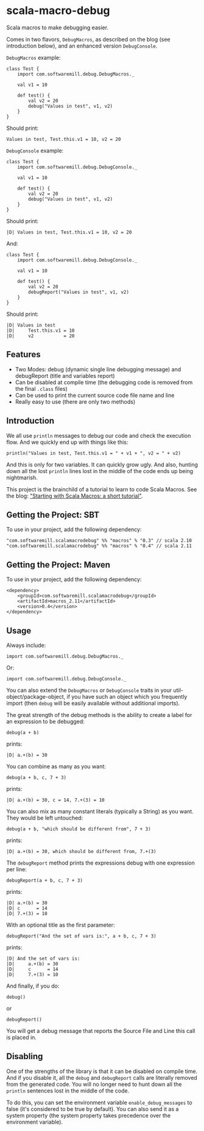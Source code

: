 scala-macro-debug
=================

Scala macros to make debugging easier.

Comes in two flavors, `DebugMacros`, as described on the blog (see introduction below),
and an enhanced version `DebugConsole`.

`DebugMacros` example:

    class Test {
        import com.softwaremill.debug.DebugMacros._

        val v1 = 10

        def test() {
            val v2 = 20
            debug("Values in test", v1, v2)
        }
    }

Should print:

    Values in test, Test.this.v1 = 10, v2 = 20

`DebugConsole` example:

    class Test {
        import com.softwaremill.debug.DebugConsole._

        val v1 = 10

        def test() {
            val v2 = 20
            debug("Values in test", v1, v2)
        }
    }

Should print:

    |D| Values in test, Test.this.v1 = 10, v2 = 20

And:

    class Test {
        import com.softwaremill.debug.DebugConsole._

        val v1 = 10

        def test() {
            val v2 = 20
            debugReport("Values in test", v1, v2)
        }
    }

Should print:

    |D| Values in test
    |D|     Test.this.v1 = 10
    |D|     v2           = 20

Features
--------

- Two Modes: debug (dynamic single line debugging message) and debugReport (title and variables report)
- Can be disabled at compile time (the debugging code is removed from the final `.class` files)
- Can be used to print the current source code file name and line
- Really easy to use (there are only two methods)

Introduction
------------

We all use `println` messages to debug our code and check the execution flow. And we quickly end up with things like this:

    println("Values in test, Test.this.v1 = " + v1 + ", v2 = " + v2)

And this is only for two variables. It can quickly grow ugly. And also, hunting down all the lost `println` lines lost in the middle of the code ends up being nightmarish.

This project is the brainchild of a tutorial to learn to code Scala Macros. See the blog: ["Starting with Scala Macros: a short tutorial"](http://www.warski.org/blog/2012/12/starting-with-scala-macros-a-short-tutorial/).

Getting the Project: SBT
------------------------

To use in your project, add the following dependency:

    "com.softwaremill.scalamacrodebug" %% "macros" % "0.3" // scala 2.10
    "com.softwaremill.scalamacrodebug" %% "macros" % "0.4" // scala 2.11

Getting the Project: Maven
--------------------------

To use in your project, add the following dependency:

    <dependency>
        <groupId>com.softwaremill.scalamacrodebug</groupId>
        <artifactId>macros_2.11</artifactId>
        <version>0.4</version>
    </dependency>

Usage
-----

Always include:

    import com.softwaremill.debug.DebugMacros._

Or:

    import com.softwaremill.debug.DebugConsole._

You can also extend the `DebugMacros` or `DebugConsole` traits in your util-object/package-object, if you have such
an object which you frequently import (then `debug` will be easily available without additional imports).

The great strength of the debug methods is the ability to create a label for an expression to be debugged:

    debug(a + b)

prints:

    |D| a.+(b) = 30

You can combine as many as you want:

    debug(a + b, c, 7 + 3)

prints:

    |D| a.+(b) = 30, c = 14, 7.+(3) = 10

You can also mix as many constant literals (typically a String) as you want. They would be left untouched:

    debug(a + b, "which should be different from", 7 + 3)

prints:

    |D| a.+(b) = 30, which should be different from, 7.+(3)

The `debugReport` method prints the expressions debug with one expression per line:

    debugReport(a + b, c, 7 + 3)

prints:

    |D| a.+(b) = 30
    |D| c      = 14
    |D| 7.+(3) = 10

With an optional title as the first parameter:

    debugReport("And the set of vars is:", a + b, c, 7 + 3)

prints:

    |D| And the set of vars is:
    |D|     a.+(b) = 30
    |D|     c      = 14
    |D|     7.+(3) = 10


And finally, if you do:

    debug()

or

    debugReport()

You will get a debug message that reports the Source File and Line this call is placed in.


Disabling
---------

One of the strengths of the library is that it can be disabled on compile time. And if you disable it, all the `debug` and `debugReport` calls are literally removed from the generated code. You will no longer need to hunt down all the `println` sentences lost in the middle of the code.

To do this, you can set the environment variable `enable_debug_messages` to false (it's considered to be true by default). You can also send it as a system property (the system  property takes precedence over the environment variable).




